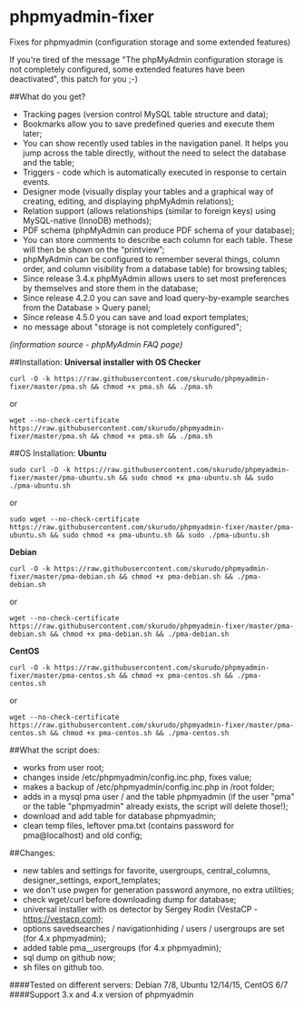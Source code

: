# phpmyadmin-fixer
Fixes for phpmyadmin (configuration storage and some extended features)

If you're tired of the message "The phpMyAdmin configuration storage is not completely configured, some extended features have been deactivated", this patch for you ;-)

##What do you get?
- Tracking pages (version control MySQL table structure and data);
- Bookmarks allow you to save predefined queries and execute them later;
- You can show recently used tables in the navigation panel. It helps you jump across the table directly, without the need to select the database and the table;
- Triggers - code which is automatically executed in response to certain events.
- Designer mode (visually display your tables and a graphical way of creating, editing, and displaying phpMyAdmin relations);
- Relation support (allows relationships (similar to foreign keys) using MySQL-native (InnoDB) methods);
- PDF schema (phpMyAdmin can produce PDF schema of your database);
- You can store comments to describe each column for each table. These will then be shown on the “printview”;
- phpMyAdmin can be configured to remember several things, column order, and column visibility from a database table) for browsing tables;
- Since release 3.4.x phpMyAdmin allows users to set most preferences by themselves and store them in the database;
- Since release 4.2.0 you can save and load query-by-example searches from the Database > Query panel;
- Since release 4.5.0 you can save and load export templates;
- no message about "storage is not completely configured";

_(information source - phpMyAdmin FAQ page)_

##Installation:
__Universal installer with OS Checker__

` curl -O -k https://raw.githubusercontent.com/skurudo/phpmyadmin-fixer/master/pma.sh && chmod +x pma.sh && ./pma.sh `

or

` wget --no-check-certificate https://raw.githubusercontent.com/skurudo/phpmyadmin-fixer/master/pma.sh && chmod +x pma.sh && ./pma.sh `

##OS Installation:
__Ubuntu__

` sudo curl -O -k https://raw.githubusercontent.com/skurudo/phpmyadmin-fixer/master/pma-ubuntu.sh && sudo chmod +x pma-ubuntu.sh && sudo ./pma-ubuntu.sh `

or

` sudo wget --no-check-certificate https://raw.githubusercontent.com/skurudo/phpmyadmin-fixer/master/pma-ubuntu.sh && sudo chmod +x pma-ubuntu.sh && sudo ./pma-ubuntu.sh `

__Debian__

` curl -O -k https://raw.githubusercontent.com/skurudo/phpmyadmin-fixer/master/pma-debian.sh && chmod +x pma-debian.sh && ./pma-debian.sh `

or		

` wget --no-check-certificate https://raw.githubusercontent.com/skurudo/phpmyadmin-fixer/master/pma-debian.sh && chmod +x pma-debian.sh && ./pma-debian.sh `

__CentOS__

` curl -O -k https://raw.githubusercontent.com/skurudo/phpmyadmin-fixer/master/pma-centos.sh && chmod +x pma-centos.sh && ./pma-centos.sh `

or

` wget --no-check-certificate https://raw.githubusercontent.com/skurudo/phpmyadmin-fixer/master/pma-centos.sh && chmod +x pma-centos.sh && ./pma-centos.sh `

##What the script does:
- works from user root;
- changes inside /etc/phpmyadmin/config.inc.php, fixes value;
- makes a backup of /etc/phpmyadmin/config.inc.php in /root folder;
- adds in a mysql pma user / and the table phpmyadmin (if the user "pma" or the table "phpmyadmin" already exists, the script will delete those!);
- download and add table for database phpmyadmin;
- clean temp files, leftover pma.txt (contains password for pma@localhost) and old config;

##Changes:
- new tables and settings for favorite, usergroups, central_columns, designer_settings, export_templates;
- we don't use pwgen for generation password anymore, no extra utilities;
- check wget/curl before downloading dump for database;
- universal installer with os detector by Sergey Rodin (VestaCP - https://vestacp.com);
- options savedsearches / navigationhiding / users / usergroups are set (for 4.x phpmyadmin);
- added table pma__usergroups (for 4.x phpmyadmin);
- sql dump on github now;
- sh files on github too.

####Tested on different servers: Debian 7/8, Ubuntu 12/14/15, CentOS 6/7
####Support 3.x and 4.x version of phpmyadmin
